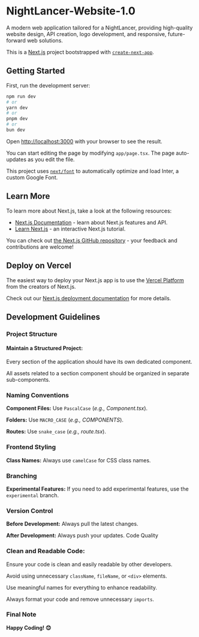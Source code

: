 # NightLancer-Website-1.0
A modern web application tailored for a NightLancer, providing high-quality website design, API creation, logo development, and responsive, future-forward web solutions.

This is a [Next.js](https://nextjs.org/) project bootstrapped with [`create-next-app`](https://github.com/vercel/next.js/tree/canary/packages/create-next-app).

## Getting Started

First, run the development server:

```bash
npm run dev
# or
yarn dev
# or
pnpm dev
# or
bun dev
```

Open [http://localhost:3000](http://localhost:3000) with your browser to see the result.

You can start editing the page by modifying `app/page.tsx`. The page auto-updates as you edit the file.

This project uses [`next/font`](https://nextjs.org/docs/basic-features/font-optimization) to automatically optimize and load Inter, a custom Google Font.

## Learn More

To learn more about Next.js, take a look at the following resources:

- [Next.js Documentation](https://nextjs.org/docs) - learn about Next.js features and API.
- [Learn Next.js](https://nextjs.org/learn) - an interactive Next.js tutorial.

You can check out [the Next.js GitHub repository](https://github.com/vercel/next.js/) - your feedback and contributions are welcome!

## Deploy on Vercel

The easiest way to deploy your Next.js app is to use the [Vercel Platform](https://vercel.com/new?utm_medium=default-template&filter=next.js&utm_source=create-next-app&utm_campaign=create-next-app-readme) from the creators of Next.js.

Check out our [Next.js deployment documentation](https://nextjs.org/docs/deployment) for more details.


## Development Guidelines
### Project Structure
#### Maintain a Structured Project:
Every section of the application should have its own dedicated component.

All assets related to a section component should be organized in separate sub-components.

### Naming Conventions
**Component Files:** Use `PascalCase` (*e.g., Component.tsx*).

**Folders:** Use `MACRO_CASE` (*e.g., COMPONENTS*).

**Routes:** Use `snake_case` (*e.g., route.tsx*).

### Frontend Styling
**Class Names:** Always use `camelCase` for CSS class names.

### Branching
**Experimental Features:** If you need to add experimental features, use the `experimental` branch.

### Version Control
**Before Development:** Always pull the latest changes.

**After Development:** Always push your updates.
Code Quality

### Clean and Readable Code:
Ensure your code is clean and easily readable by other developers.

Avoid using unnecessary `className`, `fileName`, or `<div>` elements.

Use meaningful names for everything to enhance readability.

Always format your code and remove unnecessary `imports`.

### Final Note
**Happy Coding! 😊**